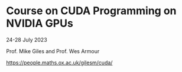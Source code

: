 # Course on CUDA Programming on NVIDIA GPUs

24-28 July 2023

Prof. Mike Giles and Prof. Wes Armour

https://people.maths.ox.ac.uk/gilesm/cuda/


